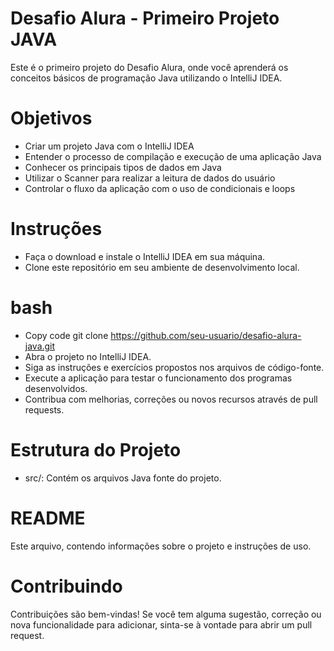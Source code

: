 # Desafio Alura - Primeiro Projeto JAVA

Este é o primeiro projeto do Desafio Alura, onde você aprenderá os conceitos básicos de programação Java utilizando o IntelliJ IDEA.

# Objetivos

* Criar um projeto Java com o IntelliJ IDEA
* Entender o processo de compilação e execução de uma aplicação Java
* Conhecer os principais tipos de dados em Java
* Utilizar o Scanner para realizar a leitura de dados do usuário
* Controlar o fluxo da aplicação com o uso de condicionais e loops

# Instruções

* Faça o download e instale o IntelliJ IDEA em sua máquina.
* Clone este repositório em seu ambiente de desenvolvimento local.
  
# bash

* Copy code
  git clone https://github.com/seu-usuario/desafio-alura-java.git
* Abra o projeto no IntelliJ IDEA.
* Siga as instruções e exercícios propostos nos arquivos de código-fonte.
* Execute a aplicação para testar o funcionamento dos programas desenvolvidos.
* Contribua com melhorias, correções ou novos recursos através de pull requests.
# Estrutura do Projeto
* src/: Contém os arquivos Java fonte do projeto.

# README 
Este arquivo, contendo informações sobre o projeto e instruções de uso.

# Contribuindo
Contribuições são bem-vindas! Se você tem alguma sugestão, correção ou nova funcionalidade para adicionar, sinta-se à vontade para abrir um pull request.
